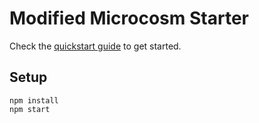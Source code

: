 # Modified Microcosm Starter

Check the [quickstart guide](http://code.viget.com/microcosm/guides/quickstart.html) to get started.

## Setup

```
npm install
npm start
```
